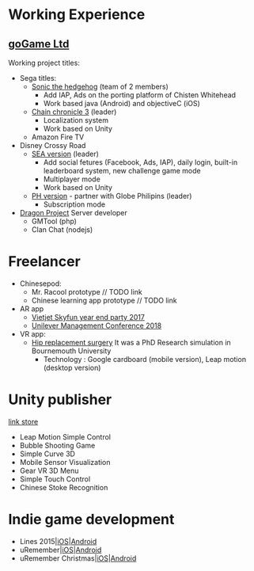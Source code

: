 # Working Experience 
## [goGame Ltd](https://gogame.net/)  
Working project titles:
* Sega titles:
    * [Sonic the hedgehog](https://play.google.com/store/apps/details?id=com.sega.sonic1px&hl=en) (team of 2 members) 
        - Add IAP, Ads on the porting platform of Chisten Whitehead 
        - Work based java (Android) and objectiveC (iOS)
    * [Chain chronicle 3](https://play.google.com/store/apps/details?id=com.sega.chainchronicle&hl=en) (leader)
        - Localization system 
        - Work based on Unity 
    * Amazon Fire TV 
* Disney Crossy Road 
    * [SEA version](https://play.google.com/store/apps/details?id=net.gogame.disney.crossyroad&hl=en) (leader)
        - Add social fetures (Facebook, Ads, IAP), daily login, built-in leaderboard system, new challenge game mode 
        - Multiplayer mode 
        - Work based on Unity 
    * [PH version](http://disney.xurpasportal.com/disneycrossyroadph.apk) - partner with Globe Philipins (leader)
        - Subscription mode 
* [Dragon Project](https://play.google.com/store/apps/details?id=net.gogame.dragon&hl=en) Server developer 
    * GMTool (php)
    * Clan Chat (nodejs)


# Freelancer 
* Chinesepod: 
    * Mr. Racool prototype // TODO link 
    * Chinese learning app prototype // TODO link 
* AR app
    * [Vietjet Skyfun year end party 2017](https://play.google.com/store/apps/details?id=com.vietjetair.vietjetairskyfun&hl=en)
    * [Unilever Management Conference 2018](https://play.google.com/store/apps/details?id=vn.pplus.unilever.conference)
* VR app:
    * [Hip replacement surgery](https://youtu.be/LWw3-74YN-8) It was a PhD Research simulation in Bournemouth University
        - Technology : Google cardboard (mobile version), Leap motion (desktop version)

# Unity publisher 
[link store](https://goo.gl/nUE6MY)
* Leap Motion Simple Control
* Bubble Shooting Game
* Simple Curve 3D
* Mobile Sensor Visualization
* Gear VR 3D Menu
* Simple Touch Control
* Chinese Stoke Recognition

# Indie game development 
* Lines 2015|[iOS](https://goo.gl/7vy14u)|[Android](https://goo.gl/TRR2Ij)
* uRemember|[iOS](http://goo.gl/Bvw23B)|[Android](http://goo.gl/Eif7fN)
* uRemember Christmas|[iOS](http://goo.gl/OXqD5W)|[Android](http://goo.gl/xXdI6N)

